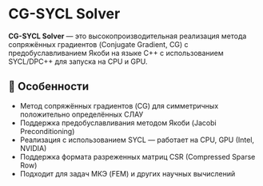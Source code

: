 # CG-SYCL Solver 

**CG-SYCL Solver** — это высокопроизводительная реализация метода сопряжённых градиентов (Conjugate Gradient, CG) с предобуславливанием Якоби на языке C++ с использованием SYCL/DPC++ для запуска на CPU и GPU.

## 🧠 Особенности

-  Метод сопряжённых градиентов (CG) для симметричных положительно определённых СЛАУ
-  Поддержка предобуславливания методом Якоби (Jacobi Preconditioning)
-  Реализация с использованием SYCL — работает на CPU, GPU (Intel, NVIDIA)
-  Поддержка формата разреженных матриц CSR (Compressed Sparse Row)
-  Подходит для задач МКЭ (FEM) и других научных вычислений
